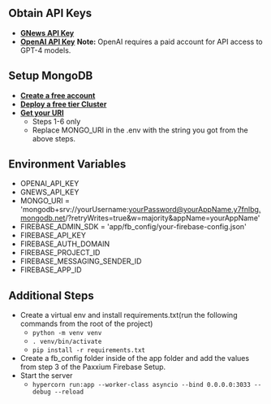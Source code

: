 
## Obtain API Keys
- **[GNews API Key](https://gnews.io/)**
- **[OpenAI API Key](https://openai.com/product)** 
**Note:** OpenAI requires a paid account for API access to GPT-4 models.


## Setup MongoDB
- **[Create a free account](https://www.mongodb.com/)** 
- **[Deploy a free tier Cluster](https://www.mongodb.com/docs/atlas/tutorial/deploy-free-tier-cluster/)**
- **[Get your URI](https://www.mongodb.com/docs/atlas/tutorial/connect-to-your-cluster/#connect-to-your-atlas-cluster)**
    - Steps 1-6 only
    - Replace MONGO_URI in the .env with the string you got from the above steps.


## Environment Variables 
- OPENAI_API_KEY
- GNEWS_API_KEY
- MONGO_URI = 'mongodb+srv://yourUsername:yourPassword@yourAppName.y7fnlbg.mongodb.net/?retryWrites=true&w=majority&appName=yourAppName'
- FIREBASE_ADMIN_SDK = 'app/fb_config/your-firebase-config.json'
- FIREBASE_API_KEY
- FIREBASE_AUTH_DOMAIN
- FIREBASE_PROJECT_ID
- FIREBASE_MESSAGING_SENDER_ID
- FIREBASE_APP_ID

## Additional Steps
- Create a virtual env and install requirements.txt(run the following commands from the root of the project)
    - `python -m venv venv`
    - `. venv/bin/activate`
    - `pip install -r requirements.txt`
- Create a fb_config folder inside of the app folder and add the values from step 3 of the Paxxium Firebase Setup.
- Start the server
    - `hypercorn run:app --worker-class asyncio --bind 0.0.0.0:3033 --debug --reload`